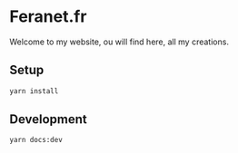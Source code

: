 # Feranet.fr

Welcome to my website, ou will find here, all my creations.

## Setup

```bash
yarn install
```

## Development

```bash
yarn docs:dev
```
